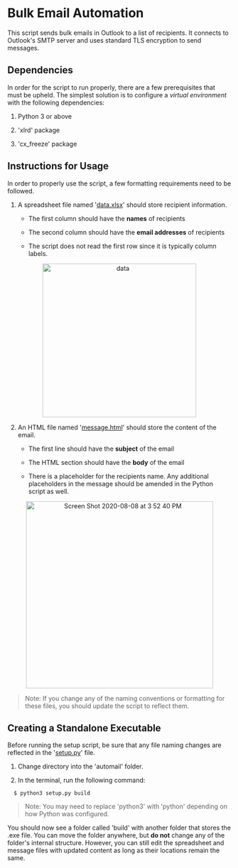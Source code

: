 # Bulk Email Automation
This script sends bulk emails in Outlook to a list of recipients. It connects to Outlook's SMTP server and uses standard TLS encryption to send messages.

## Dependencies
In order for the script to run properly, there are a few prerequisites that must be upheld. The simplest solution is to configure a _virtual environment_ with the following dependencies:

1. Python 3 or above

2. 'xlrd' package

3. 'cx_freeze' package

## Instructions for Usage
In order to properly use the script, a few formatting requirements need to be followed.

1. A spreadsheet file named '[data.xlsx](https://github.hpe.com/ryan-rashid/automail/blob/master/data.xlsx)' should store recipient information.

    - The first column should have the **names** of recipients
    
    - The second column should have the **email addresses** of recipients
    
    - The script does not read the first row since it is typically column labels.
    
<p align="center"><img width="346" alt="data" src="https://user-images.githubusercontent.com/64723727/89721411-d1711580-d9a2-11ea-8912-68d6cc16a2da.png"></p>

2. An HTML file named '[message.html](https://github.hpe.com/ryan-rashid/automail/blob/master/message.html)' should store the content of the email.

    - The first line should have the **subject** of the email
    
    - The HTML section should have the **body** of the email
    
    - There is a placeholder for the recipients name. Any additional placeholders in the message should be amended in the Python script as well.

<p align="center"><img width="421" alt="Screen Shot 2020-08-08 at 3 52 40 PM" src="https://user-images.githubusercontent.com/64723727/89719559-328eee00-d98f-11ea-84c9-02d1b4284a87.png"></p>
    
>Note: If you change any of the naming conventions or formatting for these files, you should update the script to reflect them.

## Creating a Standalone Executable

Before running the setup script, be sure that any file naming changes are reflected in the '[setup.py](https://github.hpe.com/ryan-rashid/automail/blob/master/setup.py)' file.

1. Change directory into the 'automail' folder.

2. In the terminal, run the following command:
```
  $ python3 setup.py build
```
> Note: You may need to replace 'python3' with 'python' depending on how Python was configured.

You should now see a folder called 'build' with another folder that stores the .exe file. You can move the folder anywhere, but **do not** change any of the folder's internal structure. 
However, you can still edit the spreadsheet and message files with updated content as long as their locations remain the same.